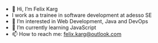 - 👋 Hi, I’m Felix Karg
- I work as a trainee in software development at adesso SE
- 👀 I’m interested in Web Development, Java and DevOps
- 🌱 I’m currently learning JavaScript
- 📫 How to reach me: felix.karg@outlook.com

<!---
felix-karg/felix-karg is a ✨ special ✨ repository because its `README.md` (this file) appears on your GitHub profile.
You can click the Preview link to take a look at your changes.
--->
